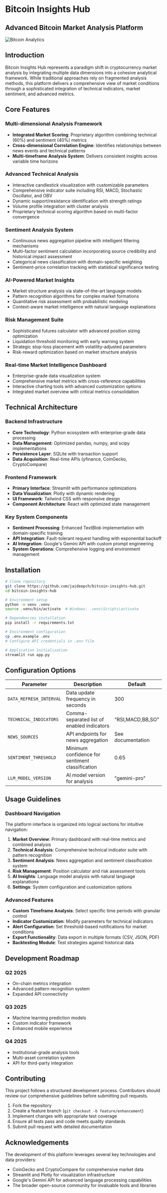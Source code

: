 # Bitcoin Insights Hub

## Advanced Bitcoin Market Analysis Platform

![Bitcoin Analytics](https://images.unsplash.com/photo-1518546305927-5a555bb7020d?ixlib=rb-1.2.1&auto=format&fit=crop&w=1200&q=80)

## Introduction

Bitcoin Insights Hub represents a paradigm shift in cryptocurrency market analysis by integrating multiple data dimensions into a cohesive analytical framework. While traditional approaches rely on fragmented analysis methods, this platform delivers a comprehensive view of market conditions through a sophisticated integration of technical indicators, market sentiment, and advanced metrics.

## Core Features

### Multi-dimensional Analysis Framework

- **Integrated Market Scoring**: Proprietary algorithm combining technical (60%) and sentiment (40%) metrics
- **Cross-dimensional Correlation Engine**: Identifies relationships between news events and technical patterns
- **Multi-timeframe Analysis System**: Delivers consistent insights across variable time horizons

### Advanced Technical Analysis

- Interactive candlestick visualization with customizable parameters
- Comprehensive indicator suite including RSI, MACD, Stochastic Oscillator, and OBV
- Dynamic support/resistance identification with strength ratings
- Volume profile integration with cluster analysis
- Proprietary technical scoring algorithm based on multi-factor convergence

### Sentiment Analysis System

- Continuous news aggregation pipeline with intelligent filtering mechanisms
- Multi-factor sentiment calculation incorporating source credibility and historical impact assessment
- Categorical news classification with domain-specific weighting
- Sentiment-price correlation tracking with statistical significance testing

### AI-Powered Market Insights

- Market structure analysis via state-of-the-art language models
- Pattern recognition algorithms for complex market formations
- Quantitative risk assessment with probabilistic modeling
- Context-aware market intelligence with natural language explanations

### Risk Management Suite

- Sophisticated futures calculator with advanced position sizing optimization
- Liquidation threshold monitoring with early warning system
- Strategic stop-loss placement with volatility-adjusted parameters
- Risk-reward optimization based on market structure analysis

### Real-time Market Intelligence Dashboard

- Enterprise-grade data visualization system
- Comprehensive market metrics with cross-reference capabilities
- Interactive charting tools with advanced customization options
- Integrated market overview with critical metrics consolidation

## Technical Architecture

### Backend Infrastructure

- **Core Technology**: Python ecosystem with enterprise-grade data processing
- **Data Management**: Optimized pandas, numpy, and scipy implementations
- **Persistence Layer**: SQLite with transaction support
- **Data Acquisition**: Real-time APIs (yfinance, CoinGecko, CryptoCompare)

### Frontend Framework

- **Primary Interface**: Streamlit with performance optimizations
- **Data Visualization**: Plotly with dynamic rendering
- **UI Framework**: Tailwind CSS with responsive design
- **Component Architecture**: React with optimized state management

### Key System Components

- **Sentiment Processing**: Enhanced TextBlob implementation with domain-specific training
- **API Integration**: Fault-tolerant request handling with exponential backoff
- **AI Integration**: Google's Gemini API with custom prompt engineering
- **System Operations**: Comprehensive logging and environment management

## Installation

```bash
# Clone repository
git clone https://github.com/jaideepch/bitcoin-insights-hub.git
cd bitcoin-insights-hub

# Environment setup
python -m venv .venv
source .venv/bin/activate  # Windows: .venv\Scripts\activate

# Dependencies installation
pip install -r requirements.txt

# Environment configuration
cp .env.example .env
# Configure API credentials in .env file

# Application initialization
streamlit run app.py
```

## Configuration Options

| Parameter | Description | Default |
|-----------|-------------|---------|
| `DATA_REFRESH_INTERVAL` | Data update frequency in seconds | 300 |
| `TECHNICAL_INDICATORS` | Comma-separated list of enabled indicators | "RSI,MACD,BB,SO" |
| `NEWS_SOURCES` | API endpoints for news aggregation | See documentation |
| `SENTIMENT_THRESHOLD` | Minimum confidence for sentiment classification | 0.65 |
| `LLM_MODEL_VERSION` | AI model version for analysis | "gemini-pro" |

## Usage Guidelines

### Dashboard Navigation

The platform interface is organized into logical sections for intuitive navigation:

1. **Market Overview**: Primary dashboard with real-time metrics and combined analysis
2. **Technical Analysis**: Comprehensive technical indicator suite with pattern recognition
3. **Sentiment Analysis**: News aggregation and sentiment classification system
4. **Risk Management**: Position calculator and risk assessment tools
5. **AI Insights**: Language model analysis with natural language explanations
6. **Settings**: System configuration and customization options

### Advanced Features

- **Custom Timeframe Analysis**: Select specific time periods with granular control
- **Indicator Customization**: Modify parameters for technical indicators
- **Alert Configuration**: Set threshold-based notifications for market conditions
- **Export Functionality**: Data export in multiple formats (CSV, JSON, PDF)
- **Backtesting Module**: Test strategies against historical data

## Development Roadmap

### Q2 2025
- On-chain metrics integration
- Advanced pattern recognition system
- Expanded API connectivity

### Q3 2025
- Machine learning prediction models
- Custom indicator framework
- Enhanced mobile experience

### Q4 2025
- Institutional-grade analysis tools
- Multi-asset correlation system
- API for third-party integration

## Contributing

This project follows a structured development process. Contributors should review our comprehensive guidelines before submitting pull requests.

1. Fork the repository
2. Create a feature branch (`git checkout -b feature/enhancement`)
3. Implement changes with appropriate test coverage
4. Ensure all tests pass and code meets quality standards
5. Submit pull request with detailed documentation

## Acknowledgements

The development of this platform leverages several key technologies and data providers:

- CoinGecko and CryptoCompare for comprehensive market data
- Streamlit and Plotly for visualization infrastructure
- Google's Gemini API for advanced language processing capabilities
- The broader open-source community for invaluable tools and libraries

